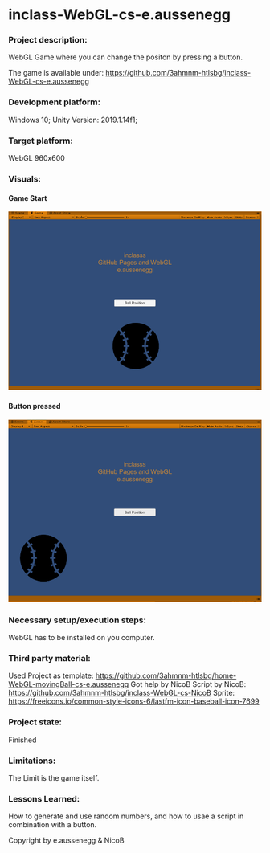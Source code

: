 # inclass-WebGL-cs-e.aussenegg

### Project description: 
WebGL Game where you can change the positon by pressing a button.

The game is available under: https://github.com/3ahmnm-htlsbg/inclass-WebGL-cs-e.aussenegg

### Development platform: 
Windows 10; 
Unity Version: 2019.1.14f1;

### Target platform: 
WebGL 960x600 

### Visuals: 
#### Game Start
<div>
<img src="Screenshots/Startup.PNG">
</div>

#### Button pressed
<div>
<img src="Screenshots/ButtonPressed.PNG">
</div>

### Necessary setup/execution steps: 
WebGL has to be installed on you computer.

### Third party material: 
Used Project as template: https://github.com/3ahmnm-htlsbg/home-WebGL-movingBall-cs-e.aussenegg
Got help by NicoB
Script by NicoB: https://github.com/3ahmnm-htlsbg/inclass-WebGL-cs-NicoB
Sprite: https://freeicons.io/common-style-icons-6/lastfm-icon-baseball-icon-7699

### Project state: 
Finished

### Limitations: 
The Limit is the game itself.

### Lessons Learned: 
How to generate and use random numbers, and how to usae a script in combination with a button.

Copyright by e.aussenegg & NicoB
